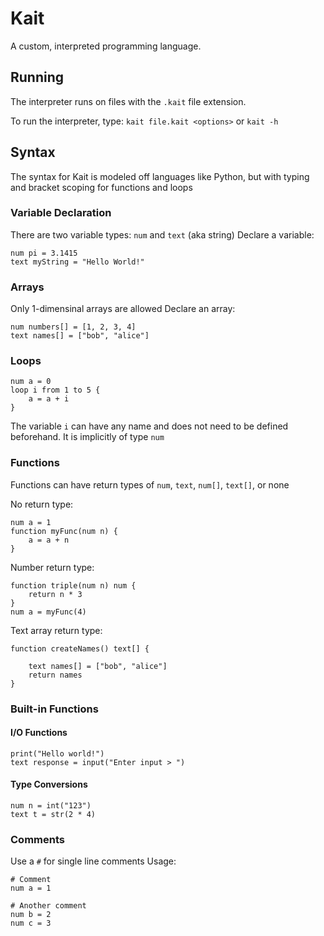 # Kait

A custom, interpreted programming language.

## Running

The interpreter runs on files with the `.kait` file extension.

To run the interpreter, type:
`kait file.kait <options>`
or
`kait -h`

## Syntax

The syntax for Kait is modeled off languages like Python, but with typing and bracket scoping for functions and loops

### Variable Declaration

There are two variable types: `num` and `text` (aka string)
Declare a variable:
```
num pi = 3.1415
text myString = "Hello World!"
```

### Arrays

Only 1-dimensinal arrays are allowed
Declare an array:
```
num numbers[] = [1, 2, 3, 4]
text names[] = ["bob", "alice"]
```

### Loops

```
num a = 0
loop i from 1 to 5 {
    a = a + i
}
```
The variable `i` can have any name and does not need to be defined beforehand. It is implicitly of type `num`

### Functions

Functions can have return types of `num`, `text`, `num[]`, `text[]`, or none

No return type:
```
num a = 1
function myFunc(num n) {
    a = a + n
}
```

Number return type:
```
function triple(num n) num {
    return n * 3
}
num a = myFunc(4)
```

Text array return type:
```
function createNames() text[] {

    text names[] = ["bob", "alice"]
    return names
}
```

### Built-in Functions
#### I/O Functions
```
print("Hello world!")
text response = input("Enter input > ")
```
#### Type Conversions
```
num n = int("123")
text t = str(2 * 4)
```

### Comments

Use a `#` for single line comments
Usage:
```
# Comment
num a = 1

# Another comment
num b = 2
num c = 3
```